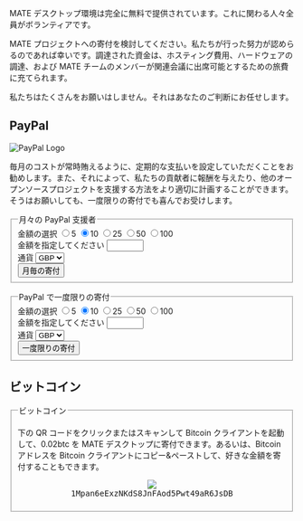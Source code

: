 <!--
.. link:
.. description:
.. tags: 
.. date: 2012-05-22 11:54:14
.. title: 寄付
.. slug: donate
-->

MATE デスクトップ環境は完全に無料で提供されています。これに関わる人々全員がボランティアです。

MATE プロジェクトへの寄付を検討してください。私たちが行った努力が認めらるのであれば幸いです。調達された資金は、ホスティング費用、ハードウェアの調達、および MATE チームのメンバーが関連会議に出席可能とするための旅費に充てられます。

私たちはたくさんをお願いはしません。それはあなたのご判断にお任せします。

<style>
img.centered {
    display: block;
    margin-left: auto;
    margin-right: auto }
</style>

## PayPal

<img class="right" src="https://www.paypalobjects.com/webstatic/mktg/Logo/pp-logo-100px.png" alt="PayPal Logo">

毎月のコストが常時賄えるように、定期的な支払いを設定していただくことをお勧めします。また、それによって、私たちの貢献者に報酬を与えたり、他のオープンソースプロジェクトを支援する方法をより適切に計画することができます。そうはお願いしても、一度限りの寄付でも喜んでお受けします。

<div class="bs-docs-section">
  <div class="well">
    <form name="monthly" class="form-horizontal" action="https://www.paypal.com/cgi-bin/webscr" onsubmit="return validateMonthlyForm()" method="post">
      <fieldset>
        <legend>月々の PayPal 支援者</legend>
        <div class="row">
          <label class="control-label">金額の選択</label>
          <label class="badge badge-info btn-mini"><input type="radio" name="amt" value="5">5</label>
          <label class="badge badge-success btn-mini"><input type="radio" name="amt" value="10" checked>10</label>
          <label class="badge badge-warning btn-mini"><input type="radio" name="amt" value="25">25</label>
          <label class="badge badge-important btn-mini"><input type="radio" name="amt" value="50">50</label>
          <label class="badge badge-inverse btn-mini"><input type="radio" name="amt" value="100">100</label>
        </div>
        <div class="row">
          <label for="monthly-specifyAmount" class="control-label">金額を指定してください</label>
          <input type="text" id="monthly-specifyAmount" name="other" value="" size="5" maxlength="5"/>
        </div>
        <div class="row">
          <label for="monthly-currency" class="control-label">通貨</label>
          <select id="monthly-currency" class="form-control" name="currency_code">
            <option>EUR</option>
            <option>USD</option>
            <option selected="">GBP</option>
          </select>
        </div>
        <button type="submit" class="btn btn-primary">月毎の寄付</button>
      </fieldset>
      <input type="hidden" name="cmd" value="_xclick-subscriptions">
      <input type="hidden" name="business" value="6282B4CZGVCB6">
      <input type="hidden" name="item_name" value="MATE Desktop Monthly Supporter">
      <input type="hidden" name="no_shipping" value="1">
      <input type="hidden" name="no_note" value="1">
      <input type="hidden" name="charset" value="UTF-8">
      <input type="hidden" name="a3" value="">
      <input type="hidden" name="p3" value="1">
      <input type="hidden" name="t3" value="M">
      <input type="hidden" name="src" value="1">
      <input type="hidden" name="sra" value="1">
      <input type="hidden" name="return" value="https://mate-desktop.org/donation-completed/">
      <input type="hidden" name="cancel_return" value="https://mate-desktop.org/donation-cancelled/">
    </form>
  </div>

  <div class="well">
    <form name="single" class="form-horizontal" action="https://www.paypal.com/cgi-bin/webscr" onsubmit="return validateSingleForm()" method="post">
      <fieldset>
        <legend>PayPal で一度限りの寄付</legend>
        <div class="row">
          <label class="control-label">金額の選択</label>
          <label class="badge badge-info btn-mini"><input type="radio" name="amt" value="5">5</label>
          <label class="badge badge-success btn-mini"><input type="radio" name="amt" value="10" checked>10</label>
          <label class="badge badge-warning btn-mini"><input type="radio" name="amt" value="25">25</label>
          <label class="badge badge-important btn-mini"><input type="radio" name="amt" value="50">50</label>
          <label class="badge badge-inverse btn-mini"><input type="radio" name="amt" value="100">100</label>
        </div>
        <div class="row">
          <label for="one-time-specifyAmount" class="control-label">金額を指定してください</label>
          <input id="one-time-specifyAmount" type="text" name="other" value="" size="5" maxlength="5">
        </div>
        <div class="row">
          <label for="one-time-currency" class="control-label">通貨</label>
          <select id="one-time-currency" class="form-control" name="currency_code">
            <option>EUR</option>
            <option>USD</option>
            <option selected="">GBP</option>
          </select>
        </div>
        <button type="submit" class="btn btn-primary">一度限りの寄付</button>
      </fieldset>
      <input type="hidden" name="cmd" value="_xclick">
      <input type="hidden" name="business" value="6282B4CZGVCB6">
      <input type="hidden" name="item_name" value="MATE Desktop One-time Donation">
      <input type="hidden" name="no_shipping" value="1">
      <input type="hidden" name="no_note" value="1">
      <input type="hidden" name="charset" value="UTF-8">
      <input type="hidden" name="amount" value="">
      <input type="hidden" name="src" value="1">
      <input type="hidden" name="sra" value="1">
      <input type="hidden" name="return" value="https://mate-desktop.org/donation-completed/">
      <input type="hidden" name="cancel_return" value="https://mate-desktop.org/donation-cancelled/">
    </form>
  </div>
</div>

## ビットコイン

<div class="bs-docs-section">
  <div class="well">
    <fieldset>
      <legend>ビットコイン</legend>
      <p>下の QR コードをクリックまたはスキャンして Bitcoin クライアントを起動して、0.02btc を MATE デスクトップに寄付できます。あるいは、Bitcoin アドレスを Bitcoin クライアントにコピー&ペーストして、好きな金額を寄付することもできます。</p>
      <p align="center">
      <a href="bitcoin:1Mpan6eExzNKdS8JnFAod5Pwt49aR6JsDB?amount=0.02&label=MATE%20Desktop">
        <img src="https://chart.googleapis.com/chart?chs=384x384&cht=qr&chl=bitcoin:1Mpan6eExzNKdS8JnFAod5Pwt49aR6JsDB?amount=0.02&message=Donate_0.02_btc_to_MATE_Desktop" /></a>
      <br />
      <span style="font-family: monospace;">1Mpan6eExzNKdS8JnFAod5Pwt49aR6JsDB</span>
      </p>
    </fieldset>
  </div>
</div>

<script type="text/javascript">
  function validateMonthlyForm() {
    var n = document.forms["毎月"]["その他"].value;
      if (n) {
        if (!isNaN(parseFloat(n)) && isFinite(n) && (n > 0)) {
          document.forms["毎月"]["a3"].value = n;
          return true;
        } else {
          alert("適当な寄付額を入力してください - 感謝します！");
          document.forms["毎月"]["その他"].value = "";
          return false;
        }
      }
      else {
        document.forms["毎月"]["a3"].value = document.forms["monthly"]["amt"].value;
        return true;
      }
  }

  function validateSingleForm() {
    var n = document.forms["一度限り"]["その他"].value;
      if (n) {
        if (!isNaN(parseFloat(n)) && isFinite(n) && (n > 0)) {
          document.forms["single"]["amount"].value = n;
          return true;
        } else {
          alert("適当な寄付額を入力してください - 感謝します！");
          document.forms["single"]["other"].value = "";
          return false;
        }
      }
      else {
        document.forms["一度限り"]["金額"].value = document.forms["single"]["amt"].value;
        return true;
      }
  }
</script>
